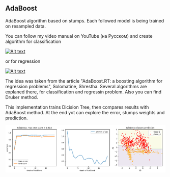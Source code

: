 ## AdaBoost

AdaBoost algorithm based on stumps. Each followed model is being trained on resampled data.

You can follow my video manual on YouTube (на Русском) and create algorithm for classification

[![Alt text](https://img.youtube.com/vi/dmntCYtP4tQ/mq2.jpg)](https://www.youtube.com/watch?v=dmntCYtP4tQ)

or for regression

[![Alt text](https://img.youtube.com/vi/P5wfdDsTjm4/mq3.jpg)](https://www.youtube.com/watch?v=P5wfdDsTjm4)

The idea was taken from the article "AdaBoost.RT: a boosting algorithm for regression problems", Solomatine, Shrestha.
Several algorithms are explaned there, for classification and regressin problem. Also you can find Druker method.

This implementation trains Dicision Tree, then compares results with AdaBoost method.
At the end yot can explore the error, stumps weights and prediction.

![results](results2.png)
